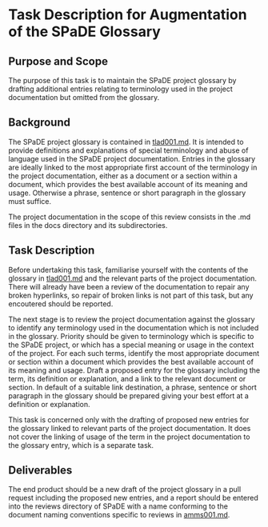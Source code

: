 # Task Description for Augmentation of the SPaDE Glossary

## Purpose and Scope

The purpose of this task is to maintain the SPaDE project glossary by drafting additional entries relating to terminology used in the project documentation but omitted from the glossary.

## Background

The SPaDE project glossary is contained in [tlad001.md](../tlad001.md).
It is intended to provide definitions and explanations of special terminology and abuse of language used in the SPaDE project documentation.
Entries in the glossary are ideally linked to the most appropriate first account of the terminology in the project documentation, either as a document or a section within a document, which provides the best available account of its meaning and usage.
Otherwise a phrase, sentence or short paragraph in the glossary must suffice.

The project documentation in the scope of this review consists in the .md files in the docs directory and its subdirectories.

## Task Description

Before undertaking this task, familiarise yourself with the contents of the glossary in [tlad001.md](../tlad001.md) and the relevant parts of the project documentation.
There will already have been a review of the documentation to repair any broken hyperlinks, so repair of broken links is not part of this task, but any encoutered should be reported.

The next stage is to review the project documentation against the glossary to identify any terminology used in the documentation which is not included in the glossary.
Priority should be given to terminology which is specific to the SPaDE project, or which has a special meaning or usage in the context of the project.
For each such terms, identify the most appropriate document or section within a document which provides the best available account of its meaning and usage.
Draft a proposed entry for the glossary including the term, its definition or explanation, and a link to the relevant document or section.
In default of a suitable link destination, a phrase, sentence or short paragraph in the glossary should be prepared giving your best effort at a definition or explanation.

This task is concerned only with the drafting of proposed new entries for the glossary linked to relevant parts of the project documentation.
It does not cover the linking of usage of the term in the project documentation to the glossary entry, which is a separate task.

## Deliverables

The end product should be a new draft of the project glossary in a pull request including the proposed new entries, and a report should be entered into the reviews directory of SPaDE with a name conforming to the document naming conventions specific to reviews in [amms001.md](amms001.md).
